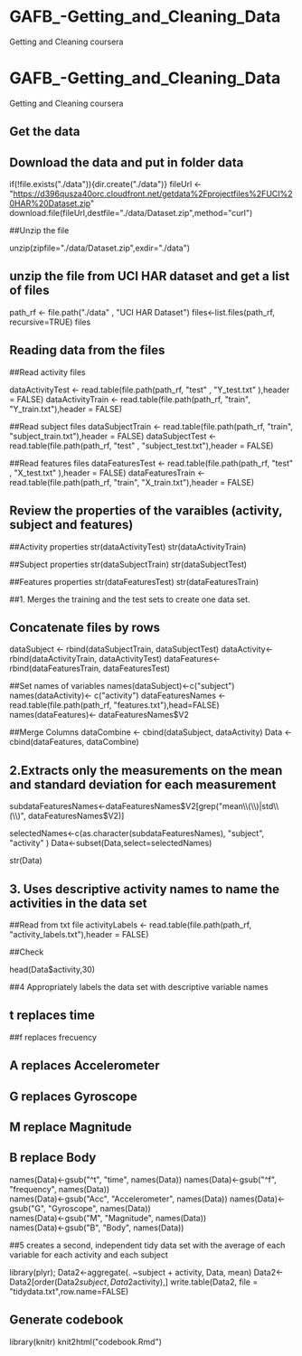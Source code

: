 # GAFB_-Getting_and_Cleaning_Data
Getting and Cleaning coursera
# GAFB_-Getting_and_Cleaning_Data
Getting and Cleaning coursera

## Get the data 

## Download the data and put in folder data
if(!file.exists("./data")){dir.create("./data")}
fileUrl <- "https://d396qusza40orc.cloudfront.net/getdata%2Fprojectfiles%2FUCI%20HAR%20Dataset.zip"
download.file(fileUrl,destfile="./data/Dataset.zip",method="curl")

##Unzip the file

unzip(zipfile="./data/Dataset.zip",exdir="./data")

## unzip the file from UCI HAR dataset and get a list of files


path_rf <- file.path("./data" , "UCI HAR Dataset")
files<-list.files(path_rf, recursive=TRUE)
files

## Reading data from the files

##Read activity files

dataActivityTest  <- read.table(file.path(path_rf, "test" , "Y_test.txt" ),header = FALSE)
dataActivityTrain <- read.table(file.path(path_rf, "train", "Y_train.txt"),header = FALSE)

##Read subject files
dataSubjectTrain <- read.table(file.path(path_rf, "train", "subject_train.txt"),header = FALSE)
dataSubjectTest  <- read.table(file.path(path_rf, "test" , "subject_test.txt"),header = FALSE)

##Read features files
dataFeaturesTest  <- read.table(file.path(path_rf, "test" , "X_test.txt" ),header = FALSE)
dataFeaturesTrain <- read.table(file.path(path_rf, "train", "X_train.txt"),header = FALSE)

## Review the properties of the varaibles (activity, subject and features)

##Activity properties
str(dataActivityTest)
str(dataActivityTrain)


##Subject properties
str(dataSubjectTrain)
str(dataSubjectTest)

##Features properties
str(dataFeaturesTest)
str(dataFeaturesTrain)


##1. Merges the training and the test sets to create one data set.

## Concatenate files by rows
dataSubject <- rbind(dataSubjectTrain, dataSubjectTest)
dataActivity<- rbind(dataActivityTrain, dataActivityTest)
dataFeatures<- rbind(dataFeaturesTrain, dataFeaturesTest)

##Set names of variables
names(dataSubject)<-c("subject")
names(dataActivity)<- c("activity")
dataFeaturesNames <- read.table(file.path(path_rf, "features.txt"),head=FALSE)
names(dataFeatures)<- dataFeaturesNames$V2

##Merge Columns 
dataCombine <- cbind(dataSubject, dataActivity)
Data <- cbind(dataFeatures, dataCombine)


## 2.Extracts only the measurements on the mean and standard deviation for each measurement

subdataFeaturesNames<-dataFeaturesNames$V2[grep("mean\\(\\)|std\\(\\)", dataFeaturesNames$V2)]

selectedNames<-c(as.character(subdataFeaturesNames), "subject", "activity" )
Data<-subset(Data,select=selectedNames)

str(Data)

## 3. Uses descriptive activity names to name the activities in the data set

##Read from txt file 
activityLabels <- read.table(file.path(path_rf, "activity_labels.txt"),header = FALSE)

##Check 

head(Data$activity,30)


##4 Appropriately labels the data set with descriptive variable names
## t replaces time
##f replaces frecuency
## A replaces Accelerometer
## G replaces Gyroscope
## M replace Magnitude
## B replace Body
names(Data)<-gsub("^t", "time", names(Data)) 
names(Data)<-gsub("^f", "frequency", names(Data))  
names(Data)<-gsub("Acc", "Accelerometer", names(Data)) 
names(Data)<-gsub("G", "Gyroscope", names(Data))  
names(Data)<-gsub("M", "Magnitude", names(Data))  
names(Data)<-gsub("B", "Body", names(Data))  

##5 creates a second, independent tidy data set with the average of each variable for each activity and each subject

library(plyr);
Data2<-aggregate(. ~subject + activity, Data, mean)
Data2<-Data2[order(Data2$subject,Data2$activity),]
write.table(Data2, file = "tidydata.txt",row.name=FALSE)

## Generate codebook
library(knitr)
knit2html("codebook.Rmd")


